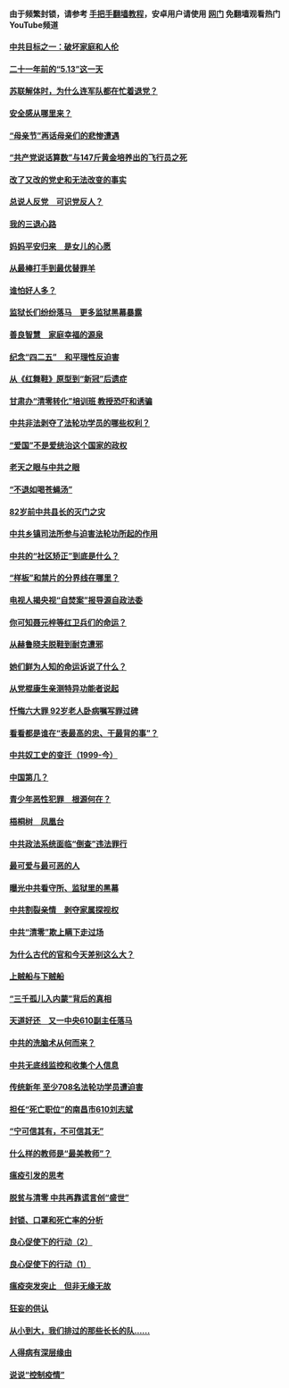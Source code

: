#### 由于频繁封锁，请参考 [手把手翻墙教程](https://github.com/gfw-breaker/guides/wiki/)，安卓用户请使用 [网门](https://github.com/gfw-breaker/nogfw/blob/master/dl.md?t=05150801) 免翻墙观看热门YouTube频道 

#### [中共目标之一：破坏家庭和人伦](../pages/19/424454.md?t=05150801) 

#### [二十一年前的“5.13”这一天](../pages/19/424814.md?t=05150801) 

#### [苏联解体时，为什么连军队都在忙着退党？](../pages/19/424335.md?t=05150801) 

#### [安全感从哪里来？](../pages/19/424336.md?t=05150801) 

#### [“母亲节”再话母亲们的悲惨遭遇](../pages/19/424234.md?t=05150801) 

#### [“共产党说话算数”与147斤黄金培养出的飞行员之死](../pages/19/424115.md?t=05150801) 

#### [改了又改的党史和无法改变的事实](../pages/19/424037.md?t=05150801) 

#### [总说人反党　可识党反人？](../pages/19/423820.md?t=05150801) 

#### [我的三退心路](../pages/19/423876.md?t=05150801) 

#### [妈妈平安归来　是女儿的心愿](../pages/19/423947.md?t=05150801) 

#### [从最棒打手到最优替罪羊](../pages/19/423819.md?t=05150801) 

#### [谁怕好人多？](../pages/19/423774.md?t=05150801) 

#### [监狱长们纷纷落马　更多监狱黑幕暴露](../pages/19/423787.md?t=05150801) 

#### [善良智慧　家庭幸福的源泉](../pages/19/423632.md?t=05150801) 

#### [纪念“四二五”　和平理性反迫害](../pages/19/423660.md?t=05150801) 

#### [从《红舞鞋》原型到“新冠”后遗症](../pages/19/423509.md?t=05150801) 

#### [甘肃办“清零转化”培训班 教授恐吓和诱骗](../pages/19/423498.md?t=05150801) 

#### [中共非法剥夺了法轮功学员的哪些权利？](../pages/19/423392.md?t=05150801) 

#### [“爱国”不是爱统治这个国家的政权](../pages/19/423029.md?t=05150801) 

#### [老天之眼与中共之眼](../pages/19/423378.md?t=05150801) 

#### [“不退如喝苍蝇汤”](../pages/19/423287.md?t=05150801) 

#### [82岁前中共县长的灭门之灾](../pages/19/423055.md?t=05150801) 

#### [中共乡镇司法所参与迫害法轮功所起的作用](../pages/19/423064.md?t=05150801) 

#### [中共的“社区矫正”到底是什么？](../pages/19/422870.md?t=05150801) 

#### [“样板”和禁片的分界线在哪里？](../pages/19/422704.md?t=05150801) 

#### [电视人揭央视“自焚案”报导源自政法委](../pages/19/422770.md?t=05150801) 

#### [你可知聂元梓等红卫兵们的命运？](../pages/19/422848.md?t=05150801) 

#### [从赫鲁晓夫脱鞋到耐克遭邪](../pages/19/422826.md?t=05150801) 

#### [她们鲜为人知的命运诉说了什么？](../pages/19/422754.md?t=05150801) 

#### [从党棍康生亲测特异功能者说起](../pages/19/422657.md?t=05150801) 

#### [忏悔六大罪 92岁老人卧病嘱写罪过碑](../pages/19/422750.md?t=05150801) 

#### [看看都是谁在“表最高的忠、干最背的事”？](../pages/19/422703.md?t=05150801) 

#### [中共奴工史的变迁（1999-今）](../pages/19/422656.md?t=05150801) 

#### [中国第几？](../pages/19/422496.md?t=05150801) 

#### [青少年恶性犯罪　根源何在？](../pages/19/422449.md?t=05150801) 

#### [梧桐树　凤凰台](../pages/19/422442.md?t=05150801) 

#### [中共政法系统面临“倒查”违法罪行](../pages/19/422497.md?t=05150801) 

#### [最可爱与最可恶的人](../pages/19/422448.md?t=05150801) 

#### [曝光中共看守所、监狱里的黑幕](../pages/19/422390.md?t=05150801) 

#### [中共割裂亲情　剥夺家属探视权](../pages/19/422364.md?t=05150801) 

#### [中共“清零”欺上瞒下走过场](../pages/19/422306.md?t=05150801) 

#### [为什么古代的官和今天差别这么大？](../pages/19/422228.md?t=05150801) 

#### [上贼船与下贼船](../pages/19/422276.md?t=05150801) 

#### [“三千孤儿入内蒙”背后的真相](../pages/19/422229.md?t=05150801) 

#### [天道好还　又一中央610副主任落马](../pages/19/422155.md?t=05150801) 

#### [中共的洗脑术从何而来？](../pages/19/422154.md?t=05150801) 

#### [中共无底线监控和收集个人信息](../pages/19/422039.md?t=05150801) 

#### [传统新年 至少708名法轮功学员遭迫害](../pages/19/421946.md?t=05150801) 

#### [担任“死亡职位”的南昌市610刘志斌](../pages/19/421957.md?t=05150801) 

#### [“宁可信其有，不可信其无”](../pages/19/421691.md?t=05150801) 

#### [什么样的教师是“最美教师”？](../pages/19/421755.md?t=05150801) 

#### [瘟疫引发的思考](../pages/19/421594.md?t=05150801) 

#### [脱贫与清零 中共再靠谎言创“盛世”](../pages/19/421590.md?t=05150801) 

#### [封锁、口罩和死亡率的分析](../pages/19/421495.md?t=05150801) 

#### [良心促使下的行动（2）](../pages/19/421361.md?t=05150801) 

#### [良心促使下的行动（1）](../pages/19/421302.md?t=05150801) 

#### [瘟疫突发突止　但非无缘无故](../pages/19/421281.md?t=05150801) 

#### [狂妄的供认](../pages/19/421199.md?t=05150801) 

#### [从小到大，我们排过的那些长长的队……](../pages/19/421243.md?t=05150801) 

#### [人得病有深层缘由](../pages/19/420864.md?t=05150801) 

#### [说说“控制疫情”](../pages/19/420831.md?t=05150801) 

